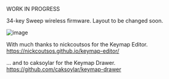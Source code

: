 WORK IN PROGRESS

34-key Sweep wireless firmware. Layout to be changed soon.

![image](https://github.com/user-attachments/assets/cc77e34b-ebb9-4d9d-8533-64fd65a6aa38)

With much thanks to nickcoutsos for the Keymap Editor. https://nickcoutsos.github.io/keymap-editor/

... and to caksoylar for the Keymap Drawer. https://github.com/caksoylar/keymap-drawer







